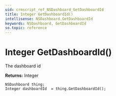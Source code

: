 ```yaml
---
uid: crmscript_ref_NSDashboard_GetDashboardId
title: Integer GetDashboardId()
intellisense: NSDashboard.GetDashboardId
keywords: NSDashboard, GetDashboardId
so.topic: reference
---
```


# Integer GetDashboardId()

The dashboard id

**Returns:** Integer

```crmscript
NSDashboard thing;
Integer dashboardId  = thing.GetDashboardId();
```

